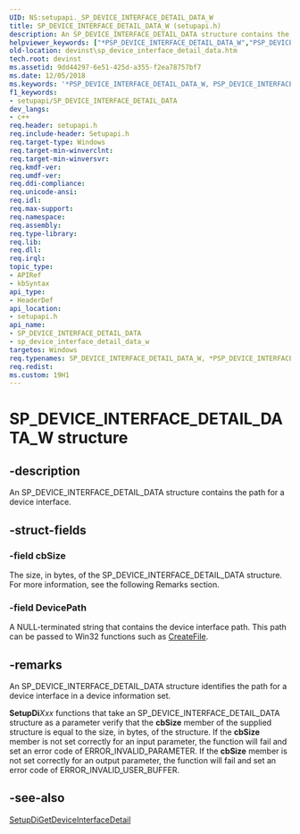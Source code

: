 ```yaml
---
UID: NS:setupapi._SP_DEVICE_INTERFACE_DETAIL_DATA_W
title: SP_DEVICE_INTERFACE_DETAIL_DATA_W (setupapi.h)
description: An SP_DEVICE_INTERFACE_DETAIL_DATA structure contains the path for a device interface.helpviewer_keywords: ["*PSP_DEVICE_INTERFACE_DETAIL_DATA_W","PSP_DEVICE_INTERFACE_DETAIL_DATA","PSP_DEVICE_INTERFACE_DETAIL_DATA structure pointer [Device and Driver Installation]","SP_DEVICE_INTERFACE_DETAIL_DATA","SP_DEVICE_INTERFACE_DETAIL_DATA structure [Device and Driver Installation]","SP_DEVICE_INTERFACE_DETAIL_DATA_W","SP_INTERFACE_DEVICE_DETAIL_DATA","SP_INTERFACE_DEVICE_DETAIL_DATA_W","devinst.sp_device_interface_detail_data","di-struct_fbf4856e-f570-4024-b4eb-6ac7555d65ca.xml","setupapi/PSP_DEVICE_INTERFACE_DETAIL_DATA","setupapi/SP_DEVICE_INTERFACE_DETAIL_DATA"]
old-location: devinst\sp_device_interface_detail_data.htm
tech.root: devinst
ms.assetid: 9dd44297-6e51-425d-a355-f2ea78757bf7
ms.date: 12/05/2018
ms.keywords: '*PSP_DEVICE_INTERFACE_DETAIL_DATA_W, PSP_DEVICE_INTERFACE_DETAIL_DATA, PSP_DEVICE_INTERFACE_DETAIL_DATA structure pointer [Device and Driver Installation], SP_DEVICE_INTERFACE_DETAIL_DATA, SP_DEVICE_INTERFACE_DETAIL_DATA structure [Device and Driver Installation], SP_DEVICE_INTERFACE_DETAIL_DATA_W, SP_INTERFACE_DEVICE_DETAIL_DATA, SP_INTERFACE_DEVICE_DETAIL_DATA_W, devinst.sp_device_interface_detail_data, di-struct_fbf4856e-f570-4024-b4eb-6ac7555d65ca.xml, setupapi/PSP_DEVICE_INTERFACE_DETAIL_DATA, setupapi/SP_DEVICE_INTERFACE_DETAIL_DATA'
f1_keywords:
- setupapi/SP_DEVICE_INTERFACE_DETAIL_DATA
dev_langs:
- c++
req.header: setupapi.h
req.include-header: Setupapi.h
req.target-type: Windows
req.target-min-winverclnt: 
req.target-min-winversvr: 
req.kmdf-ver: 
req.umdf-ver: 
req.ddi-compliance: 
req.unicode-ansi: 
req.idl: 
req.max-support: 
req.namespace: 
req.assembly: 
req.type-library: 
req.lib: 
req.dll: 
req.irql: 
topic_type:
- APIRef
- kbSyntax
api_type:
- HeaderDef
api_location:
- setupapi.h
api_name:
- SP_DEVICE_INTERFACE_DETAIL_DATA
- sp_device_interface_detail_data_w
targetos: Windows
req.typenames: SP_DEVICE_INTERFACE_DETAIL_DATA_W, *PSP_DEVICE_INTERFACE_DETAIL_DATA_W
req.redist: 
ms.custom: 19H1
---
```


# SP_DEVICE_INTERFACE_DETAIL_DATA_W structure


## -description


An SP_DEVICE_INTERFACE_DETAIL_DATA structure contains the path for a device interface.


## -struct-fields




### -field cbSize

The size, in bytes, of the SP_DEVICE_INTERFACE_DETAIL_DATA structure. For more information, see the following Remarks section.


### -field DevicePath

A NULL-terminated string that contains the device interface path. This path can be passed to Win32 functions such as <a href="https://docs.microsoft.com/windows/desktop/api/fileapi/nf-fileapi-createfilea">CreateFile</a>. 


## -remarks



An SP_DEVICE_INTERFACE_DETAIL_DATA structure identifies the path for a device interface in a device information set.

<b>SetupDi</b><i>Xxx</i> functions that take an SP_DEVICE_INTERFACE_DETAIL_DATA structure as a parameter verify that the <b>cbSize</b> member of the supplied structure is equal to the size, in bytes, of the structure. If the <b>cbSize</b> member is not set correctly for an input parameter, the function will fail and set an error code of ERROR_INVALID_PARAMETER. If the <b>cbSize</b> member is not set correctly for an output parameter, the function will fail and set an error code of ERROR_INVALID_USER_BUFFER.




## -see-also




<a href="https://docs.microsoft.com/windows/desktop/api/setupapi/nf-setupapi-setupdigetdeviceinterfacedetaila">SetupDiGetDeviceInterfaceDetail</a>
 

 

